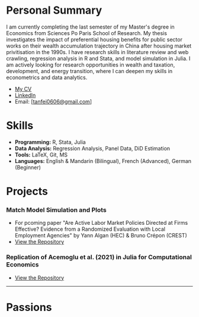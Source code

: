 # Personal Summary

I am currently completing the last semester of my Master's degree in Economics from Sciences Po Paris School of Research. My thesis investigates the impact of preferential housing benefits for public sector works on their wealth accumulation trajectory in China after housing market privitisation in the 1990s. 
I have research skills in literature review and web crawling, regression analysis in R and Stata, and model simulation in Julia.
I am actively looking for research opportunities in wealth and taxation, development, and energy transition, where I can deepen my skills in econometrics and data analytics. 

- [My CV](https://github.com/tanfei-li/cv.pdf)
- [LinkedIn](https://www.linkedin.com/in/tanfei-li-284623209/)
- Email: [tanfei0606@gmail.com]

# Skills

- **Programming:** R, Stata, Julia
- **Data Analysis:** Regression Analysis, Panel Data, DiD Estimation
- **Tools:** LaTeX, Git, MS
- **Languages:** English & Mandarin (Bilingual), French (Advanced), German (Beginner)


# Projects

### Match Model Simulation and Plots 
- For pcoming paper "Are Active Labor Market Policies Directed at Firms Effective? Evidence from a Randomized Evaluation with Local Employment Agencies" by Yann Algan (HEC) & Bruno Crépon (CREST)
- [View the Repository](https://github.com/tanfei-li/Matching-Model-Plots)

### Replication of Acemoglu et al. (2021) in Julia for Computational Economics
- [View the Repository](https://github.com/tanfei-li/RepOptimalLockdowns.jl)


---

# Passions
